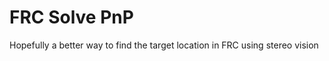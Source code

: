 FRC Solve PnP
=============

Hopefully a better way to find the target location in FRC using stereo vision
